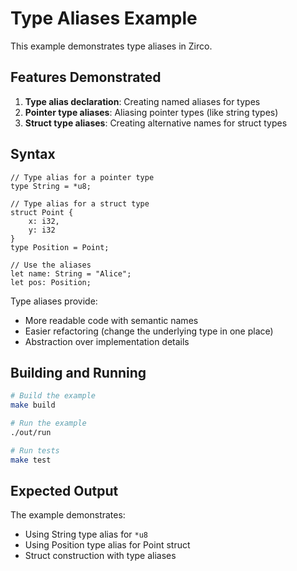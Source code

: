 # Type Aliases Example

This example demonstrates type aliases in Zirco.

## Features Demonstrated

1. **Type alias declaration**: Creating named aliases for types
2. **Pointer type aliases**: Aliasing pointer types (like string types)
3. **Struct type aliases**: Creating alternative names for struct types

## Syntax

```zirco
// Type alias for a pointer type
type String = *u8;

// Type alias for a struct type
struct Point {
    x: i32,
    y: i32
}
type Position = Point;

// Use the aliases
let name: String = "Alice";
let pos: Position;
```

Type aliases provide:
- More readable code with semantic names
- Easier refactoring (change the underlying type in one place)
- Abstraction over implementation details

## Building and Running

```bash
# Build the example
make build

# Run the example
./out/run

# Run tests
make test
```

## Expected Output

The example demonstrates:
- Using String type alias for `*u8`
- Using Position type alias for Point struct
- Struct construction with type aliases
